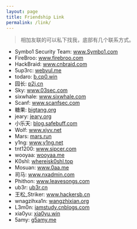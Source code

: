 ```yaml
---
layout: page
title: Friendship Link
permalink: /link/
---
```


> 相加友联的可以私下找我，底部有几个联系方式。

* Symbo1 Security Team: <a target="_blank" href="http://www.symbo1.com/">www.Symbo1.com</a>
* FireBroo: <a target="_blank" href="http://www.firebroo.com/">www.firebroo.com</a>
* HackBraid: <a target="_blank" href="http://www.cnbraid.com">www.cnbraid.com</a>
* 5up3rc: <a target="_blank" href="http://webvul.me/">webvul.me</a>
* todaro: <a target="_blank" href="http://b.cp0.win/">b.cp0.win</a>
* 园长: <a target="_blank" href="http://p2j.cn/">p2j.cn</a>
* Sky: <a target="_blank" href="http://www.03sec.com/">www.03sec.com</a>
* sixwhale: <a target="_blank" href="http://www.sixwhale.com/">www.sixwhale.com</a>
* Scanf: <a target="_blank" href="http://www.scanfsec.com/">www.scanfsec.com</a>
* 糖果: <a target="_blank" href="http://bigtang.org/">bigtang.org</a>
* jeary: <a target="_blank" href="http://jeary.org/">jeary.org</a>
* 小乐天: <a target="_blank" href="http://blog.safebuff.com/">blog.safebuff.com</a>
* Wolf: <a target="_blank" href="http://www.xiyv.net/">www.xiyv.net</a>
* Mars: <a target="_blank" href="http://mars.run/">mars.run</a>
* y1ng: <a target="_blank" href="http://www.y1ng.net/">www.y1ng.net</a>
* tnt1200: <a target="_blank" href="http://www.sipcer.com/">www.sipcer.com</a>
* wooyaa: <a target="_blank" href="http://wooyaa.me/">wooyaa.me</a>
* K0shl: <a target="_blank" href="http://whereisk0shl.top/">whereisk0shl.top</a>
* Mosuan: <a target="_blank" href="http://www.0aa.me/">www.0aa.me</a>
* 司马: <a target="_blank" href="http://www.nxadmin.com/">www.nxadmin.com</a>
* Phithon: <a target="_blank" href="http://www.leavesongs.com/">www.leavesongs.com</a>
* ub3r: <a target="_blank" href="http://ub3r.cn/">ub3r.cn</a>
* 王松_Striker: <a target="_blank" href="http://www.hackersb.cn/">www.hackersb.cn</a>
* wnagzihxa1n: <a target="_blank" href="http://wangzhixian.org/">wangzhixian.org</a>
* L3m0n: <a target="_blank" href="http://iamstudy.cnblogs.com/">iamstudy.cnblogs.com</a>
* xia0yu: <a target="_blank" href="http://xia0yu.win/">xia0yu.win</a>
* 5amy: <a target="_blank" href="http://g5amy.me/archives">g5amy.me</a>
